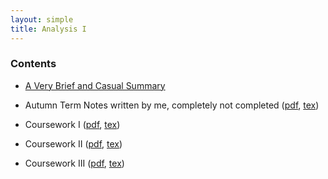 ```yaml
---
layout: simple
title: Analysis I
---
```


### Contents

- [A Very Brief and Casual Summary](/study/year_1/Analysis_1/A_very_brief_and_casual_summary)

- Autumn Term Notes written by me, completely not completed ([pdf](/study/year_1/Analysis_1/Analysis_I.pdf), [tex](/study/year_1/Analysis_1/Analysis_I.tex))

- Coursework I ([pdf](/study/year_1/Analysis_1/Coursework/Coursework_1/Analysis_I_Cousework_1.pdf), [tex](/study/year_1/Analysis_1/Coursework/Coursework_1/Analysis_I_Cousework_1.tex))

- Coursework II ([pdf](/study/year_1/Analysis_1/Coursework/Coursework_2/Analysis_1_Cousework_2.pdf), [tex](/study/year_1/Analysis_1/Coursework/Coursework_2/Analysis_1_Cousework_2.tex))

- Coursework III ([pdf](/study/year_1/Analysis_1/Coursework/coursework_3/Analysis_1_Coursework_3.pdf), [tex](/study/year_1/Analysis_1/Coursework/coursework_3/Analysis_1_Coursework_3.tex))
  